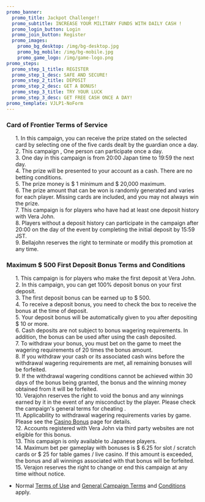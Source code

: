 ```yaml
---
promo_banner:
  promo_title: Jackpot Challenge!!
  promo_subtitle: INCREASE YOUR MILITARY FUNDS WITH DAILY CASH !
  promo_login_button: Login
  promo_join_button: Register
  promo_images:
    promo_bg_desktop: /img/bg-desktop.jpg
    promo_bg_mobile: /img/bg-mobile.jpg
    promo_game_logo: /img/game-logo.png
promo_steps:
  promo_step_1_title: REGISTER
  promo_step_1_desc: SAFE AND SECURE!
  promo_step_2_title: DEPOSIT
  promo_step_2_desc: GET A BONUS!
  promo_step_3_title: TRY YOUR LUCK
  promo_step_3_desc: GET FREE CASH ONCE A DAY!
promo_template: VJLP1-NoForm
---
```

<section id="terms" class="container animated fadeIn">
   <div class="row">
      <div class="col-12">

<h3 class="text-left"><font style="vertical-align: inherit;"><font style="vertical-align: inherit;">Card of Frontier Terms of Service</font></font></h3>          <ul class="terms-ul">             <p><font style="vertical-align: inherit;"><font style="vertical-align: inherit;">1. In this campaign, you can receive the prize stated on the selected card by selecting one of the five cards dealt by the guardian once a day.                </font></font><br><font style="vertical-align: inherit;"><font style="vertical-align: inherit;">2. This campaign , One person can participate once a day.                </font></font><br><font style="vertical-align: inherit;"><font style="vertical-align: inherit;">3. One day in this campaign is from 20:00 Japan time to 19:59 the next day.                </font></font><br><font style="vertical-align: inherit;"><font style="vertical-align: inherit;">4. The prize will be presented to your account as a cash. </font><font style="vertical-align: inherit;">There are no betting conditions.                </font></font><br><font style="vertical-align: inherit;"><font style="vertical-align: inherit;">5. The prize money is $ 1 minimum and $ 20,000 maximum.                </font></font><br><font style="vertical-align: inherit;"><font style="vertical-align: inherit;">6. The prize amount that can be won is randomly generated and varies for each player. </font><font style="vertical-align: inherit;">Missing cards are included, and you may not always win the prize.                </font></font><br><font style="vertical-align: inherit;"><font style="vertical-align: inherit;">7. This campaign is for players who have had at least one deposit history with Vera John.                </font></font><br><font style="vertical-align: inherit;"><font style="vertical-align: inherit;">8. Players without a deposit history can participate in the campaign after 20:00 on the day of the event by completing the initial deposit by 15:59 JST.                </font></font><br><font style="vertical-align: inherit;"><font style="vertical-align: inherit;">9. Bellajohn reserves the right to terminate or modify this promotion at any time.</font></font>             </p>          </ul>          <h3 class="text-left"><font style="vertical-align: inherit;"><font style="vertical-align: inherit;">Maximum $ 500 First Deposit Bonus Terms and Conditions</font></font></h3>          <ul class="terms-ul">             <p><font style="vertical-align: inherit;"><font style="vertical-align: inherit;">1. This campaign is for players who make the first deposit at Vera John.                </font></font><br><font style="vertical-align: inherit;"><font style="vertical-align: inherit;">2. In this campaign, you can get 100% deposit bonus on your first deposit.                </font></font><br><font style="vertical-align: inherit;"><font style="vertical-align: inherit;">3. The first deposit bonus can be earned up to $ 500.                </font></font><br><font style="vertical-align: inherit;"><font style="vertical-align: inherit;">4. To receive a deposit bonus, you need to check the box to receive the bonus at the time of deposit.                </font></font><br><font style="vertical-align: inherit;"><font style="vertical-align: inherit;">5. Your deposit bonus will be automatically given to you after depositing $ 10 or more.                </font></font><br><font style="vertical-align: inherit;"><font style="vertical-align: inherit;">6. Cash deposits are not subject to bonus wagering requirements. </font><font style="vertical-align: inherit;">In addition, the bonus can be used after using the cash deposited.                </font></font><br><font style="vertical-align: inherit;"><font style="vertical-align: inherit;">7. To withdraw your bonus, you must bet on the game to meet the wagering requirements of 20 times the bonus amount.                </font></font><br><font style="vertical-align: inherit;"><font style="vertical-align: inherit;">8. If you withdraw your cash or its associated cash wins before the withdrawal wagering requirements are met, all remaining bonuses will be forfeited.                </font></font><br><font style="vertical-align: inherit;"><font style="vertical-align: inherit;">9. If the withdrawal wagering conditions cannot be achieved within 30 days of the bonus being granted, the bonus and the winning money obtained from it will be forfeited.                </font></font><br><font style="vertical-align: inherit;"><font style="vertical-align: inherit;">10. Verajohn reserves the right to void the bonus and any winnings earned by it in the event of any misconduct by the player. </font><font style="vertical-align: inherit;">Please check the </font></font><a herf="https://verajohn.com/about/promotions-terms-and-conditions"><font style="vertical-align: inherit;"><font style="vertical-align: inherit;">campaign's general terms</font></font></a><font style="vertical-align: inherit;"><font style="vertical-align: inherit;"> for </font><font style="vertical-align: inherit;">cheating </font><font style="vertical-align: inherit;">.                </font></font><br><font style="vertical-align: inherit;"><font style="vertical-align: inherit;">11. Applicability to withdrawal wagering requirements varies by game. </font><font style="vertical-align: inherit;">Please </font><font style="vertical-align: inherit;">see the </font></font><a href="https://www.verajohn.com/ja/about/our-casino-bonuses"><font style="vertical-align: inherit;"><font style="vertical-align: inherit;">Casino Bonus</font></font></a><font style="vertical-align: inherit;"><font style="vertical-align: inherit;"> page for details.                </font></font><br><font style="vertical-align: inherit;"><font style="vertical-align: inherit;">12. Accounts registered with Vera John via third party websites are not eligible for this bonus.                </font></font><br><font style="vertical-align: inherit;"><font style="vertical-align: inherit;">13. This campaign is only available to Japanese players.                </font></font><br><font style="vertical-align: inherit;"><font style="vertical-align: inherit;">14. Maximum bet per gameplay with bonuses is $ 6.25 for slot / scratch cards or $ 25 for table games / live casino. </font><font style="vertical-align: inherit;">If this amount is exceeded, the bonus and all winnings associated with that bonus will be forfeited.                </font></font><br><font style="vertical-align: inherit;"><font style="vertical-align: inherit;">15. Verajon reserves the right to change or end this campaign at any time without notice.</font></font>             </p>          </ul>       </div>

   </div>
   <ul>
      <li><font style="vertical-align: inherit;"><font style="vertical-align: inherit;">Normal </font></font><a href="https://verajohn.com/about/terms-and-conditions"><font style="vertical-align: inherit;"><font style="vertical-align: inherit;">Terms of Use</font></font></a><font style="vertical-align: inherit;"><font style="vertical-align: inherit;"> and </font></font><a href="https://verajohn.com/about/promotions-terms-and-conditions"><font style="vertical-align: inherit;"><font style="vertical-align: inherit;">General Campaign </font></font></a><font style="vertical-align: inherit;"><a href="https://verajohn.com/about/terms-and-conditions"><font style="vertical-align: inherit;">Terms</font></a><font style="vertical-align: inherit;"> and </font><a href="https://verajohn.com/about/promotions-terms-and-conditions"><font style="vertical-align: inherit;">Conditions</font></a><font style="vertical-align: inherit;"> apply.</font></font></li>
   </ul>
</section>